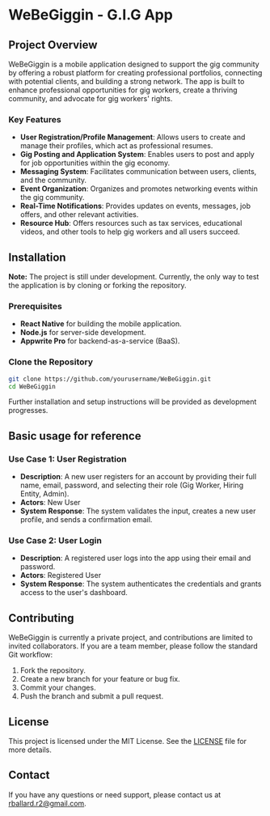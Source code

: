 # WeBeGiggin - G.I.G App

## Project Overview

WeBeGiggin is a mobile application designed to support the gig community by offering a robust platform for creating professional portfolios, connecting with potential clients, and building a strong network. The app is built to enhance professional opportunities for gig workers, create a thriving community, and advocate for gig workers' rights.

### Key Features
- **User Registration/Profile Management**: Allows users to create and manage their profiles, which act as professional resumes.
- **Gig Posting and Application System**: Enables users to post and apply for job opportunities within the gig economy.
- **Messaging System**: Facilitates communication between users, clients, and the community.
- **Event Organization**: Organizes and promotes networking events within the gig community.
- **Real-Time Notifications**: Provides updates on events, messages, job offers, and other relevant activities.
- **Resource Hub**: Offers resources such as tax services, educational videos, and other tools to help gig workers and all users succeed.

## Installation

**Note:** The project is still under development. Currently, the only way to test the application is by cloning or forking the repository.

### Prerequisites
- **React Native** for building the mobile application.
- **Node.js** for server-side development.
- **Appwrite Pro** for backend-as-a-service (BaaS).

### Clone the Repository
```bash
git clone https://github.com/yourusername/WeBeGiggin.git
cd WeBeGiggin
```

Further installation and setup instructions will be provided as development progresses.

## Basic usage for reference

### Use Case 1: User Registration
- **Description**: A new user registers for an account by providing their full name, email, password, and selecting their role (Gig Worker, Hiring Entity, Admin).
- **Actors**: New User
- **System Response**: The system validates the input, creates a new user profile, and sends a confirmation email.

### Use Case 2: User Login
- **Description**: A registered user logs into the app using their email and password.
- **Actors**: Registered User
- **System Response**: The system authenticates the credentials and grants access to the user's dashboard.

## Contributing

WeBeGiggin is currently a private project, and contributions are limited to invited collaborators. If you are a team member, please follow the standard Git workflow:
1. Fork the repository.
2. Create a new branch for your feature or bug fix.
3. Commit your changes.
4. Push the branch and submit a pull request.

## License

This project is licensed under the MIT License. See the [LICENSE](LICENSE) file for more details.

## Contact

If you have any questions or need support, please contact us at [rballard.r2@gmail.com](mailto:rballard.r2@gmail.com).
